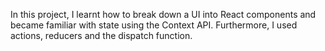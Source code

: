 In this project, I learnt how to break down a UI into React components and became familiar with state using the Context API. Furthermore, I used actions, reducers and the dispatch function. 
